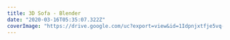 ```yaml
---
title: 3D Sofa - Blender
date: "2020-03-16T05:35:07.322Z"
coverImage: "https://drive.google.com/uc?export=view&id=1Idpnjxtfje5vq-4qx2z0zSNhQ6kWtl6d"
---
```

